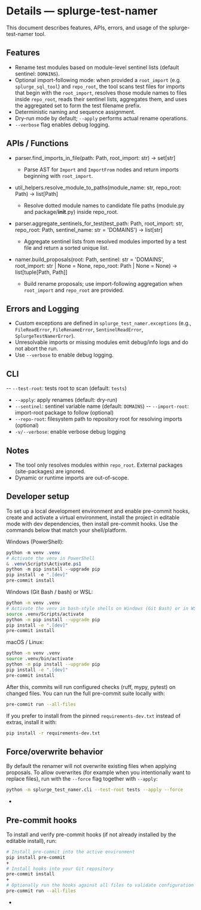 # Details — splurge-test-namer

This document describes features, APIs, errors, and usage of the splurge-test-namer tool.

Features
--------
- Rename test modules based on module-level sentinel lists (default sentinel: `DOMAINS`).
- Optional import-following mode: when provided a `root_import` (e.g. `splurge_sql_tool`) and `repo_root`, the tool scans test files for imports that begin with the `root_import`, resolves those module names to files inside `repo_root`, reads their sentinel lists, aggregates them, and uses the aggregated set to form the test filename prefix.
- Deterministic naming and sequence assignment.
- Dry-run mode by default; `--apply` performs actual rename operations.
- `--verbose` flag enables debug logging.

APIs / Functions
----------------
- parser.find_imports_in_file(path: Path, root_import: str) -> set[str]
  - Parse AST for `Import` and `ImportFrom` nodes and return imports beginning with `root_import`.

- util_helpers.resolve_module_to_paths(module_name: str, repo_root: Path) -> list[Path]
  - Resolve dotted module names to candidate file paths (module.py and package/__init__.py) inside repo_root.

- parser.aggregate_sentinels_for_test(test_path: Path, root_import: str, repo_root: Path, sentinel_name: str = 'DOMAINS') -> list[str]
  - Aggregate sentinel lists from resolved modules imported by a test file and return a sorted unique list.

- namer.build_proposals(root: Path, sentinel: str = 'DOMAINS', root_import: str | None = None, repo_root: Path | None = None) -> list[tuple[Path, Path]]
  - Build rename proposals; use import-following aggregation when `root_import` and `repo_root` are provided.

Errors and Logging
------------------
- Custom exceptions are defined in `splurge_test_namer.exceptions` (e.g., `FileReadError`, `FileRenameError`, `SentinelReadError`, `SplurgeTestNamerError`).
- Unresolvable imports or missing modules emit debug/info logs and do not abort the run.
- Use `--verbose` to enable debug logging.

CLI
---
-- `--test-root`: tests root to scan (default: `tests`)
- `--apply`: apply renames (default: dry-run)
- `--sentinel`: sentinel variable name (default: `DOMAINS`)
-- `--import-root`: import-root package to follow (optional)
- `--repo-root`: filesystem path to repository root for resolving imports (optional)
- `-v/--verbose`: enable verbose debug logging

Notes
-----
- The tool only resolves modules within `repo_root`. External packages (site-packages) are ignored.
- Dynamic or runtime imports are out-of-scope.

Developer setup
---------------
To set up a local development environment and enable pre-commit hooks, create and activate a virtual environment, install the project in editable mode with dev dependencies, then install pre-commit hooks. Use the commands below that match your shell/platform.

Windows (PowerShell):

```powershell
python -m venv .venv
# Activate the venv in PowerShell
& .venv\Scripts\Activate.ps1
python -m pip install --upgrade pip
pip install -e ".[dev]"
pre-commit install
```

Windows (Git Bash / bash) or WSL:

```bash
python -m venv .venv
# Activate the venv in bash-style shells on Windows (Git Bash) or in WSL
source .venv/Scripts/activate
python -m pip install --upgrade pip
pip install -e ".[dev]"
pre-commit install
```

macOS / Linux:

```bash
python -m venv .venv
source .venv/bin/activate
python -m pip install --upgrade pip
pip install -e ".[dev]"
pre-commit install
```

After this, commits will run configured checks (ruff, mypy, pytest) on changed files. You can run the full pre-commit suite locally with:

```bash
pre-commit run --all-files
```

If you prefer to install from the pinned `requirements-dev.txt` instead of extras, install it with:

```bash
pip install -r requirements-dev.txt
```

Force/overwrite behavior
------------------------
By default the renamer will not overwrite existing files when applying proposals. To allow overwrites (for example when you intentionally want to replace files), run with the `--force` flag together with `--apply`:

```bash
python -m splurge_test_namer.cli --test-root tests --apply --force
```
+

Pre-commit hooks
---------------
To install and verify pre-commit hooks (if not already installed by the editable install), run:

```bash
# Install pre-commit into the active environment
pip install pre-commit
+
# Install hooks into your Git repository
pre-commit install
+
# Optionally run the hooks against all files to validate configuration
pre-commit run --all-files
```
+



